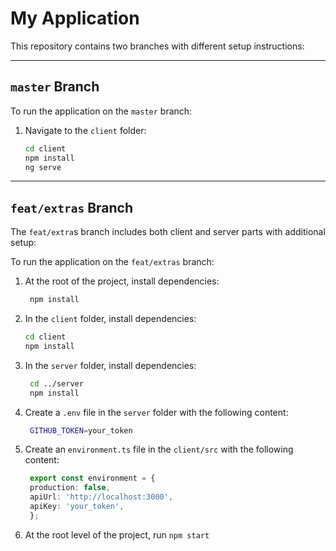 # My Application

This repository contains two branches with different setup instructions:

---

## `master` Branch

To run the application on the `master` branch:

1. Navigate to the `client` folder:

   ```bash
   cd client
   npm install
   ng serve
---
## `feat/extras` Branch

The `feat/extra`s branch includes both client and server parts with additional setup:

To run the application on the `feat/extras` branch:

1. At the root of the project, install dependencies:

   ```bash
    npm install

2. In the `client` folder, install dependencies:
   ```bash
   cd client
   npm install

3. In the `server` folder, install dependencies:
   ```bash
    cd ../server
    npm install

4. Create a `.env` file in the `server` folder with the following content:
   ```bash
    GITHUB_TOKEN=your_token

5. Create an `environment.ts` file in the `client/src` with the following content:
   ```typescript
    export const environment = {
    production: false,
    apiUrl: 'http://localhost:3000',
    apiKey: 'your_token',
    };

6. At the root level of the project, run `npm start`
